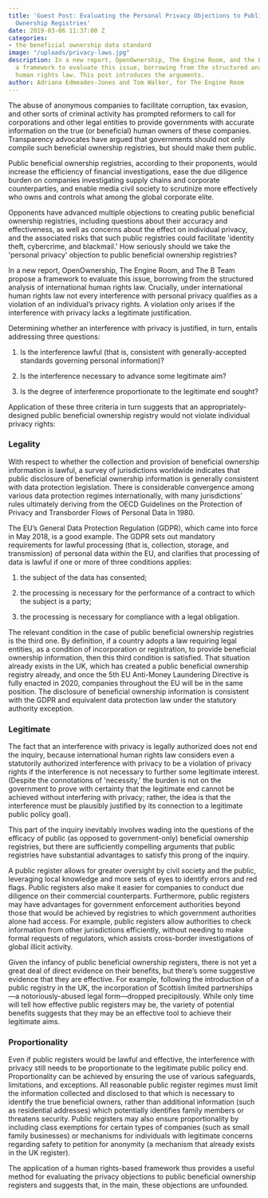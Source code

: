 ```yaml
---
title: 'Guest Post: Evaluating the Personal Privacy Objections to Public Beneficial
  Ownership Registries'
date: 2019-03-06 11:37:00 Z
categories:
- the beneficial ownership data standard
image: "/uploads/privacy-laws.jpg"
description: In a new report, OpenOwnership, The Engine Room, and the B Team propose
  a framework to evaluate this issue, borrowing from the structured analysis of international
  human rights law. This post introduces the arguments.
author: Adriana Edmeades-Jones and Tom Walker, for The Engine Room
---
```


The abuse of anonymous companies to facilitate corruption, tax evasion, and other sorts of criminal activity has prompted reformers to call for corporations and other legal entities to provide governments with accurate information on the true (or beneficial) human owners of these companies. Transparency advocates have argued that governments should not only compile such beneficial ownership registries, but should make them public.

Public beneficial ownership registries, according to their proponents, would increase the efficiency of financial investigations, ease the due diligence burden on companies investigating supply chains and corporate counterparties, and enable media civil society to scrutinize more effectively who owns and controls what among the global corporate elite.

Opponents have advanced multiple objections to creating public beneficial ownership registries, including questions about their accuracy and effectiveness, as well as concerns about the effect on individual privacy, and the associated risks that such public registries could facilitate 'identity theft, cybercrime, and blackmail.'
How seriously should we take the 'personal privacy' objection to public beneficial ownership registries?

In a new report, OpenOwnership, The Engine Room, and The B Team propose a framework to evaluate this issue, borrowing from the structured analysis of international human rights law. Crucially, under international human rights law not every interference with personal privacy qualifies as a violation of an individual’s privacy rights. A violation only arises if the interference with privacy lacks a legitimate justification.

Determining whether an interference with privacy is justified, in turn, entails addressing three questions:

1. Is the interference lawful (that is, consistent with generally-accepted standards governing personal information)?

2. Is the interference necessary to advance some legitimate aim?

3. Is the degree of interference proportionate to the legitimate end sought?

Application of these three criteria in turn suggests that an appropriately-designed public beneficial ownership registry would not violate individual privacy rights:

### Legality

With respect to whether the collection and provision of beneficial ownership information is lawful, a survey of jurisdictions worldwide indicates that public disclosure of beneficial ownership information is generally consistent with data protection legislation. There is considerable convergence among various data protection regimes internationally, with many jurisdictions’ rules ultimately deriving from the OECD Guidelines on the Protection of Privacy and Transborder Flows of Personal Data in 1980.

The EU’s General Data Protection Regulation (GDPR), which came into force in May 2018, is a good example. The GDPR sets out mandatory requirements for lawful processing (that is, collection, storage, and transmission) of personal data within the EU, and clarifies that processing of data is lawful if one or more of three conditions applies:

1. the subject of the data has consented;

2. the processing is necessary for the performance of a contract to which the subject is a party;

3. the processing is necessary for compliance with a legal obligation.

The relevant condition in the case of public beneficial ownership registries is the third one. By definition, if a country adopts a law requiring legal entities, as a condition of incorporation or registration, to provide beneficial ownership information, then this third condition is satisfied. That situation already exists in the UK, which has created a public beneficial ownership registry already, and once the 5th EU Anti-Money Laundering Directive is fully enacted in 2020, companies throughout the EU will be in the same position. The disclosure of beneficial ownership information is consistent with the GDPR and equivalent data protection law under the statutory authority exception.

### Legitimate

The fact that an interference with privacy is legally authorized does not end the inquiry, because international human rights law considers even a statutorily authorized interference with privacy to be a violation of privacy rights if the interference is not necessary to further some legitimate interest. (Despite the connotations of 'necessity,' the burden is not on the government to prove with certainty that the legitimate end cannot be achieved without interfering with privacy; rather, the idea is that the interference must be plausibly justified by its connection to a legitimate public policy goal).

This part of the inquiry inevitably involves wading into the questions of the efficacy of public (as opposed to government-only) beneficial ownership registries, but there are sufficiently compelling arguments that public registries have substantial advantages to satisfy this prong of the inquiry.

A public register allows for greater oversight by civil society and the public, leveraging local knowledge and more sets of eyes to identify errors and red flags. Public registers also make it easier for companies to conduct due diligence on their commercial counterparts. Furthermore, public registers may have advantages for government enforcement authorities beyond those that would be achieved by registries to which government authorities alone had access. For example, public registers allow authorities to check information from other jurisdictions efficiently, without needing to make formal requests of regulators, which assists cross-border investigations of global illicit activity.

Given the infancy of public beneficial ownership registers, there is not yet a great deal of direct evidence on their benefits, but there’s some suggestive evidence that they are effective. For example, following the introduction of a public registry in the UK, the incorporation of Scottish limited partnerships—a notoriously-abused legal form—dropped precipitously. While only time will tell how effective public registers may be, the variety of potential benefits suggests that they may be an effective tool to achieve their legitimate aims.

### Proportionality

Even if public registers would be lawful and effective, the interference with privacy still needs to be proportionate to the legitimate public policy end. Proportionality can be achieved by ensuring the use of various safeguards, limitations, and exceptions. All reasonable public register regimes must limit the information collected and disclosed to that which is necessary to identify the true beneficial owners, rather than additional information (such as residential addresses) which potentially identifies family members or threatens security. Public registers may also ensure proportionality by including class exemptions for certain types of companies (such as small family businesses) or mechanisms for individuals with legitimate concerns regarding safety to petition for anonymity (a mechanism that already exists in the UK register).

The application of a human rights-based framework thus provides a useful method for evaluating the privacy objections to public beneficial ownership registers and suggests that, in the main, these objections are unfounded.